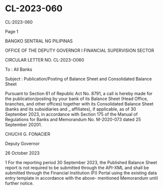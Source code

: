 # CL-2023-060

CL-2023-060

Page 1

BANGKO SENTRAL NG PILIPINAS

OFFICE OF THE DEPUTY GOVERNOR I FINANCIAL SUPERVISION SECTOR

CIRCULAR LETTER NO. CL-2023-O060

To : All Banks

Subject : Publication/Posting of Balance Sheet and Consolidated Balance Sheet

Pursuant to Section 61 of Republic Act No. 8791, a call is hereby made for the publication/posting by your bank of its Balance Sheet (Head Office, branches, and other offices) together with its Consolidated Balance Sheet (banks and its subsidiaries and _ affiliates), if applicable, as of 30 September 2023, in accordance with Section 175 of the Manual of Regulations for Banks and Memorandum No. M-2020-073 dated 25 September 20201.

 CHUCHI G. FONACIER

Deputy Governor

26 October 2023

1 For the reporting period 30 September 2023, the Published Balance Sheet report is not required to be submitted through the API-XML and shall be submitted through the Financial Institution (Fl) Portal using the existing data entry template in accordance with the above- mentioned Memorandum until further notice.